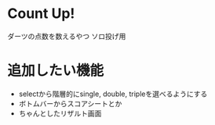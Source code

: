 # Count Up!
ダーツの点数を数えるやつ
ソロ投げ用

# 追加したい機能
- selectから階層的にsingle, double, tripleを選べるようにする
- ボトムバーからスコアシートとか
- ちゃんとしたリザルト画面